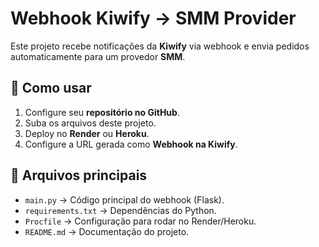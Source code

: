 # Webhook Kiwify → SMM Provider

Este projeto recebe notificações da **Kiwify** via webhook e envia pedidos automaticamente para um provedor **SMM**.

## 🚀 Como usar

1. Configure seu **repositório no GitHub**.
2. Suba os arquivos deste projeto.
3. Deploy no **Render** ou **Heroku**.
4. Configure a URL gerada como **Webhook na Kiwify**.

## 📂 Arquivos principais
- `main.py` → Código principal do webhook (Flask).
- `requirements.txt` → Dependências do Python.
- `Procfile` → Configuração para rodar no Render/Heroku.
- `README.md` → Documentação do projeto.
